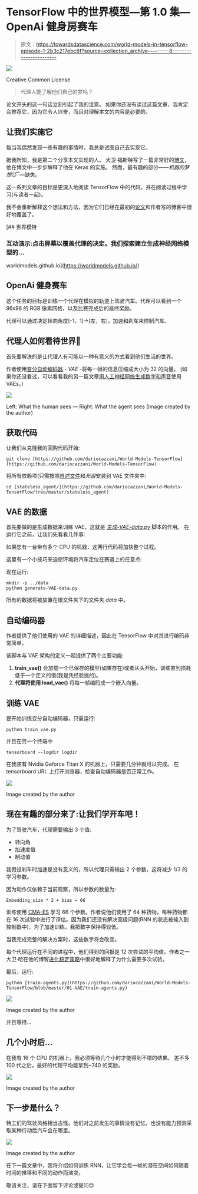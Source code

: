 # TensorFlow 中的世界模型—第 1.0 集— OpenAi 健身房赛车

> 原文：<https://towardsdatascience.com/world-models-in-tensorflow-episode-1-2b3c217ebc8f?source=collection_archive---------8----------------------->

![](img/a351b71b0e7ee687f6aa9cd08236a7e5.png)

Creative Common License

> 代理人能了解他们自己的梦吗？

论文开头的这一句话立刻引起了我的注意。
如果你还没有读过这篇文章，我肯定会推荐它，因为它令人兴奋，而且对理解本文的内容是必要的。

## 让我们实施它

每当我偶然发现一些有趣的事情时，我总是试图自己去实现它。

据我所知，我是第二个分享本文实现的人。
大卫·福斯特写了一篇非常好的[博文](https://medium.com/applied-data-science/how-to-build-your-own-world-model-using-python-and-keras-64fb388ba459)，他在博文中一步步解释了他在 Keras 的实施。
然而，最有趣的部分——*机器的梦想*😴—缺失。

这一系列文章的目标是更深入地阅读 TensorFlow 中的代码，并在阅读过程中学习(与读者一起)。

我不会重新解释这个想法和方法，因为它们已经在最初的[论文](https://arxiv.org/abs/1803.10122)和作者写的博客中很好地覆盖了。

[](https://worldmodels.github.io/) [## 世界模特

### 互动演示:点击屏幕以覆盖代理的决定。我们探索建立生成神经网络模型的…

worldmodels.github.io](https://worldmodels.github.io/) 

## OpenAi 健身赛车

这个任务的目标是训练一个代理在模拟的轨道上驾驶汽车。代理可以看到一个 96x96 的 RGB 像素网格，以及比赛完成后的最终奖励。

代理可以通过决定转向角度[-1，1]→[左，右]，加速和刹车来控制汽车。

## 代理人如何看待世界🤖

首先要解决的是让代理人有可能以一种有意义的方式看到他们生活的世界。

作者使用[变分自动编码器](https://arxiv.org/abs/1606.05908) - *VAE* -将每一帧的信息压缩成大小为 32 的向量。
(如果你还没看过，可以看看我的另一篇文章[用人工神经网络生成数字和声音](/generating-digits-and-sounds-with-artificial-neural-nets-ca1270d8445f)使用 VAEs。)

![](img/d67190231e6ebede403353efe154d356.png)

Left: What the human sees — Right: What the agent sees (Image created by the author)

## 获取代码

让我们从克隆我的回购代码开始:

```
git clone [https://github.com/dariocazzani/World-Models-TensorFlow](https://github.com/dariocazzani/World-Models-TensorFlow)
```

将所有依赖项(只需按照[自述文件](https://github.com/dariocazzani/World-Models-TensorFlow/blob/master/README.md)和*光盘*安装到 VAE 文件夹中:

```
cd [stateless_agent/](https://github.com/dariocazzani/World-Models-TensorFlow/tree/master/stateless_agent)
```

## VAE 的数据

首先要做的是生成数据来训练 VAE，这就是 [*生成-VAE-data.py*](https://github.com/dariocazzani/World-Models-TensorFlow/blob/master/01-VAE/generate-VAE-data.py) 脚本的作用。
在运行它之前，让我们先看看几件事:

如果您有一台带有多个 CPU 的机器，这两行代码将加快整个过程。

这里有一个小技巧来迫使环境将汽车定位在赛道上的任意点:

现在运行:

```
mkdir -p ../data
python generate-VAE-data.py
```

所有的数据将被放置在根文件夹下的文件夹 *data* 中。

## 自动编码器

作者提供了他们使用的 VAE 的详细描述，因此在 TensorFlow 中对其进行编码非常简单。

该脚本与 VAE 架构的定义一起提供了两个主要功能:

1.  **train_vae()** 会加载一个已保存的模型(如果存在)或者从头开始，训练直到损耗低于一个定义的值(我是凭经验挑的)。
2.  **代理将使用 load_vae()** 将每一帧编码成一个嵌入向量。

## 训练 VAE

要开始训练变分自动编码器，只需运行:

```
python train_vae.py
```

并且在另一个终端中

```
tensorboard --logdir logdir
```

在我装有 Nvidia Geforce Titan X 的机器上，只需要几分钟就可以完成。
在 tensorboard URL 上打开浏览器，检查自动编码器是否正常工作。

![](img/a8feb85835d486ea8c31db89caeea02c.png)

Image created by the author

## 现在有趣的部分来了:让我们学开车吧！

为了驾驶汽车，代理需要输出 3 个值:

*   转向角
*   加速度值
*   制动值

我假设刹车时加速是没有意义的，所以代理只需输出 2 个参数，这将减少 1/3 的学习参数。

因为动作仅依赖于当前观察，所以参数的数量为:

```
Embedding_size * 2 + bias = 66
```

训练使用 [CMA-ES](https://github.com/CMA-ES/pycma) 学习 66 个参数。作者说他们使用了 64 种药物，每种药物都在 16 次试验中进行了评估。因为我们还没有解决高级问题(RNN 的状态被输入到控制器中)，为了加速训练，我把数字保持得较低。

当我完成完整的解决方案时，这些数字将会改变。

每个代理运行在不同的进程中，他们得到的回报是 12 次尝试的平均值。作者之一大卫·哈在他的博客[进化稳定策略](http://blog.otoro.net/2017/11/12/evolving-stable-strategies/)中很好地解释了为什么需要多次试验。

最后，运行:

```
python [train-agents.py](https://github.com/dariocazzani/World-Models-TensorFlow/blob/master/01-VAE/train-agents.py)
```

![](img/001ec9e84c553b2316d872f4c07036cb.png)

Image created by the author

并且等待…

## 几个小时后…

在我有 16 个 CPU 的机器上，我必须等待几个小时才能得到不错的结果。
差不多 100 代之后，最好的代理平均能拿到~740 的奖励。

![](img/9cd923ad42c6d6e9327d42e99fc32294.png)

Image created by the author

## 下一步是什么？

特工们的驾驶风格相当古怪。他们对之前发生的事情没有记忆，也没有能力预测采取某种行动后汽车会在哪里。

![](img/2b95b29c86bebff6b4bb3fda966fcb78.png)

Image created by the author

在下一篇文章中，我将介绍如何训练 RNN，让它学会每一帧的潜在空间如何随着时间的推移和不同的动作而演变。

敬请关注，请在下面留下评论或提问😊